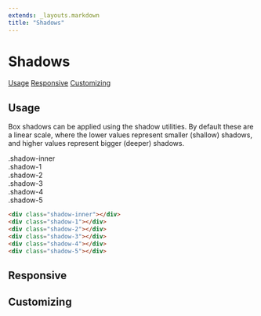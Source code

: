 ```yaml
---
extends: _layouts.markdown
title: "Shadows"
---
```


# Shadows

<div class="subnav">
    <a class="subnav-link" href="#usage">Usage</a>
    <a class="subnav-link" href="#responsive">Responsive</a>
    <a class="subnav-link" href="#customizing">Customizing</a>
</div>

## Usage

Box shadows can be applied using the shadow utilities. By default these are a linear scale, where the lower values represent smaller (shallow) shadows, and higher values represent bigger (deeper) shadows.

<div class="flex text-sm my-6">
    <div class="mr-3 p-4 shadow-inner">.shadow-inner</div>
    <div class="mr-3 p-4 shadow-1">.shadow-1</div>
    <div class="mr-3 p-4 shadow-2">.shadow-2</div>
    <div class="mr-3 p-4 shadow-3">.shadow-3</div>
    <div class="mr-3 p-4 shadow-4">.shadow-4</div>
    <div class="mr-3 p-4 shadow-5">.shadow-5</div>
</div>

<div>    
</div>

```html
<div class="shadow-inner"></div>
<div class="shadow-1"></div>
<div class="shadow-2"></div>
<div class="shadow-3"></div>
<div class="shadow-4"></div>
<div class="shadow-5"></div>
```

## Responsive

## Customizing
